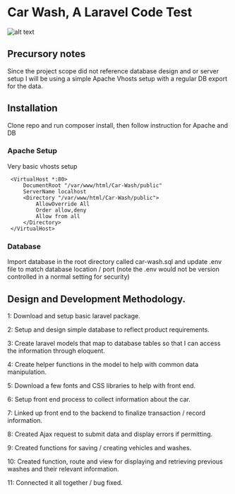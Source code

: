 # Car Wash, A Laravel Code Test

![alt text](http://i.imgur.com/76y3mdw.png "Product Screenshot")

 
## Precursory notes

 Since the project scope did not reference database design and or server setup I will be using a simple Apache Vhosts setup with a regular DB export for the data.
 
## Installation
 
Clone repo and run composer install, then follow instruction for Apache and DB

### Apache Setup 
 
Very basic vhosts setup 
```
 <VirtualHost *:80>
     DocumentRoot "/var/www/html/Car-Wash/public"
     ServerName localhost
     <Directory "/var/www/html/Car-Wash/public">
         AllowOverride All
         Order allow,deny
         Allow from all
     </Directory>
 </VirtualHost>
```

### Database

Import database in the root directory called car-wash.sql and update .env file to match database location / port (note the .env would not be version controlled in a normal setting for security)

## Design and Development Methodology.

1: Download and setup basic laravel package.

2: Setup and design simple database to reflect product requirements.

3: Create laravel models that map to database tables so that I can access the information through eloquent.

4: Create helper functions in the model to help with common data manipulation. 

5: Download a few fonts and CSS libraries to help with front end.

6: Setup front end process to collect information about the car.

7: Linked up front end to the backend to finalize transaction / record information. 

8: Created Ajax request to submit data and display errors if permitting.

9: Created functions for saving / creating vehicles and washes.

10: Created function, route and view for displaying and retrieving previous washes and their relevant information.

11: Connected it all together / bug fixed.

